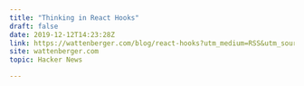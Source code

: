 ```yaml
---
title: "Thinking in React Hooks"
draft: false
date: 2019-12-12T14:23:28Z
link: https://wattenberger.com/blog/react-hooks?utm_medium=RSS&utm_source=hune
site: wattenberger.com
topic: Hacker News  

---
```

